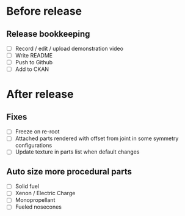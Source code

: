 # Before release

## Release bookkeeping

- [ ] Record / edit / upload demonstration video
- [ ] Write README
- [ ] Push to Github
- [ ] Add to CKAN

# After release

## Fixes

- [ ] Freeze on re-root
- [ ] Attached parts rendered with offset from joint in some symmetry configurations
- [ ] Update texture in parts list when default changes

## Auto size more procedural parts

- [ ] Solid fuel
- [ ] Xenon / Electric Charge
- [ ] Monopropellant
- [ ] Fueled nosecones
